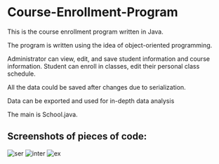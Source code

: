 # Course-Enrollment-Program

This is the course enrollment program written in Java.

The program is written using the idea of object-oriented programming.

Administrator can view, edit, and save student information and course information.
Student can enroll in classes, edit their personal class schedule. 

All the data could be saved after changes due to serialization. 

Data can be exported and used for in-depth data analysis

The main is School.java. 

## Screenshots of pieces of code:
![ser](https://user-images.githubusercontent.com/108682585/177588513-43dae6af-f2d0-4f57-93a5-a5942def7ea9.PNG)
![inter](https://user-images.githubusercontent.com/108682585/177588530-933b3e8d-46cc-4101-a583-09ea284307a3.PNG)
![ex](https://user-images.githubusercontent.com/108682585/177588543-bd812831-d910-457b-a151-8711f2af005b.PNG)
